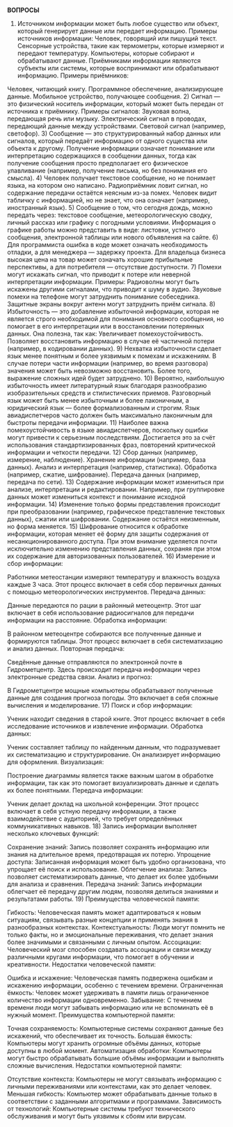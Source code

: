 **ВОПРОСЫ**

1) Источником информации может быть любое существо или объект, который генерирует данные или передает информацию. Примеры источников информации:
Человек, говорящий или пишущий текст.
Сенсорные устройства, такие как термометры, которые измеряют и передают температуру.
Компьютеры, которые собирают и обрабатывают данные.
Приёмниками информации являются субъекты или системы, которые воспринимают или обрабатывают информацию. Примеры приёмников:

Человек, читающий книгу.
Программное обеспечение, анализирующее данные.
Мобильное устройство, получающее сообщения.
2) Сигнал — это физический носитель информации, который может быть передан от источника к приёмнику. Примеры сигналов:
Звуковая волна, передающая речь или музыку.
Электрический сигнал в проводах, передающий данные между устройствами.
Световой сигнал (например, светофор).
3) Сообщение — это структурированный набор данных или сигналов, который передаёт информацию от одного существа или объекта к другому. Получение информации означает понимание или интерпретацию содержащихся в сообщении данных, тогда как получение сообщения просто предполагает его физическое улавливание (например, получение письма, но без понимания его смысла).
4) Человек получает текстовое сообщение, но не понимает языка, на котором оно написано.
Радиоприёмник ловит сигнал, но содержание передачи остаётся неясным из-за помех.
Человек видит табличку с информацией, но не знает, что она означает (например, иностранный язык).
5) Сообщение о том, что сегодня дождь, можно передать через: текстовое сообщение, метеорологическую сводку, личный рассказ или графику с погодными условиями.
Информация о графике работы можно представить в виде: листовки, устного сообщения, электронной таблицы или нового объявления на сайте.
6) Для программиста ошибка в коде может означать необходимость отладки, а для менеджера — задержку проекта.
Для владельца бизнеса высокая цена на товар может означать хорошие прибыльные перспективы, а для потребителя — отсутствие доступности.
7) Помехи могут искажать сигнал, что приводит к потере или неверной интерпретации информации. Примеры:
Радиоволны могут быть искажены другими сигналами, что приводит к шуму в аудио.
Звуковые помехи на телефоне могут затруднить понимание собеседника.
Защитные экраны вокруг антенн могут затруднить приём сигнала.
8) Избыточность — это добавление избыточной информации, которая не является строго необходимой для понимания основного сообщения, но помогает в его интерпретации или в восстановлении потерянных данных. Она полезна, так как:
Увеличивает помехоустойчивость.
Позволяет восстановить информацию в случае её частичной потери (например, в кодировании данных).
9) Нехватка избыточности сделает язык менее понятным и более уязвимым к помехам и искажениям. В случае потери части информации (например, во время разговора) значения может быть невозможно восстановить. Более того, выражение сложных идей будет затруднено.
10) Вероятно, наибольшую избыточность имеет литературный язык благодаря разнообразию изобразительных средств и стилистических приемов. Разговорный язык может быть менее избыточным и более лаконичным, а юридический язык — более формализованным и строгим. Язык авиадиспетчеров часто должен быть максимально лаконичным для быстроты передачи информации.
11) Наиболее важна помехоустойчивость в языке авиадиспетчеров, поскольку ошибки могут привести к серьезным последствиям. Достигается это за счёт использования стандартизированных фраз, повторений критической информации и четкости передачи.
12) Сбор данных (например, измерение, наблюдение).
Хранение информации (например, база данных).
Анализ и интерпретация (например, статистика).
Обработка (например, сжатие, шифрование).
Передача данных (например, передача по сети).
13) Содержание информации может измениться при анализе, интерпретации и редактировании. Например, при группировке данных может измениться контекст и понимание исходной информации.
14) Изменение только формы представления происходит при преобразовании (например, графическое представление текстовых данных), сжатии или шифровании. Содержание остаётся неизменным, но форма меняется.
15) Шифрование относится к обработке информации, которая меняет её форму для защиты содержания от несанкционированного доступа. При этом внимание уделяется почти исключительно изменению представления данных, сохраняя при этом их содержание для авторизованных пользователей.
16) Измерение и сбор информации:

Работники метеостанции измеряют температуру и влажность воздуха каждые 3 часа. Этот процесс включает в себя сбор первичных данных с помощью метеорологических инструментов.
Передача данных:

Данные передаются по рации в районный метеоцентр. Этот шаг включает в себя использование радиосигналов для передачи информации на расстояние.
Обработка информации:

В районном метеоцентре собираются все полученные данные и формируются таблицы. Этот процесс включает в себя систематизацию и анализ данных.
Повторная передача:

Сведённые данные отправляются по электронной почте в Гидрометцентр. Здесь происходит передача информации через электронные средства связи.
Анализ и прогноз:

В Гидрометцентре мощные компьютеры обрабатывают полученные данные для создания прогноза погоды. Это включает в себя сложные вычисления и моделирование.
17) Поиск и сбор информации:

Ученик находит сведения в старой книге. Этот процесс включает в себя исследование источников и извлечение информации.
Обработка данных:

Ученик составляет таблицу по найденным данным, что подразумевает их систематизацию и структурирование. Он анализирует информацию для оформления.
Визуализация:

Построение диаграммы является также важным шагом в обработке информации, так как это помогает визуализировать данные и сделать их более понятными.
Передача информации:

Ученик делает доклад на школьной конференции. Этот процесс включает в себя устную передачу информации, а также взаимодействие с аудиторией, что требует определённых коммуникативных навыков.
18) Запись информации выполняет несколько ключевых функций:

Сохранение знаний: Запись позволяет сохранять информацию или знания на длительное время, предотвращая их потерю.
Упрощение доступа: Записанная информация может быть удобно организована, что упрощает её поиск и использование.
Облегчение анализа: Запись позволяет систематизировать данные, что делает их более удобными для анализа и сравнения.
Передача знаний: Запись информации облегчает её передачу другим людям, позволяя делиться знаниями и результатами работы.
19) Преимущества человеческой памяти:

Гибкость: Человеческая память может адаптироваться к новым ситуациям, связывать разные концепции и применять знания в разнообразных контекстах.
Контекстуальность: Люди могут помнить не только факты, но и эмоциональные переживания, что делает знания более значимыми и связанными с личным опытом.
Ассоциации: Человеческий мозг способен создавать ассоциации и связи между различными кругами информации, что помогает в обучении и креативности.
Недостатки человеческой памяти:

Ошибка и искажение: Человеческая память подвержена ошибкам и искажению информации, особенно с течением времени.
Ограниченная ёмкость: Человек может удерживать в памяти лишь ограниченное количество информации одновременно.
Забывание: С течением времени люди могут забывать информацию или не вспоминать её в нужный момент.
Преимущества компьютерной памяти:

Точная сохраняемость: Компьютерные системы сохраняют данные без искажений, что обеспечивает их точность.
Большая ёмкость: Компьютеры могут хранить огромные объёмы данных, которые доступны в любой момент.
Автоматизация обработки: Компьютеры могут быстро обрабатывать большие объёмы информации и выполнять сложные вычисления.
Недостатки компьютерной памяти:

Отсутствие контекста: Компьютеры не могут связывать информацию с личными переживаниями или контекстами, как это делает человек.
Меньшая гибкость: Компьютер может обрабатывать данные только в соответствии с заданными алгоритмами и программами.
Зависимость от технологий: Компьютерные системы требуют технического обслуживания и могут быть уязвимы к сбоям или вирусам.